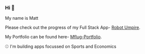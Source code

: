 ### Hi 👋

My name is Matt

Please check out the progress of my Full Stack App- [Robot Umpire](https://mattflug.github.io/RobotUmpire/).

My Portfolio can be found here- [Mflug-Portfolio](https://mattflug.github.io/mflug-portfolio/).

⚾ I'm building apps focussed on Sports and Economics 
